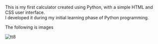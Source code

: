 
This is my first calculator created using Python, with a simple HTML and CSS user interface. <br>
I developed it during my initial learning phase of Python programming.<br>

The following is images<br>

![tt8](https://github.com/A-rvind/Calculator/assets/143075248/685a7c42-6d8c-4467-a192-1b4d388adb6e)
